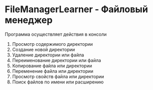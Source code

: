 # FileManagerLearner - Файловый менеджер
Программа осуществляет действия в консоли
  1. Просмотр содержимого директории
  2. Создание новой директории
  3. Удаление директории или файла
  4. Переименование директории или файла
  5. Копирование файла или директории
  6. Переменение файла или директории
  7. Просмотр свойств файла или директории
  8. Поиск файлов по имени или расширению
